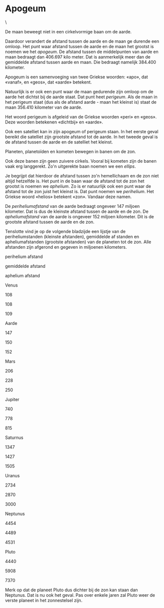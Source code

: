 # Apogeum

\

De maan beweegt niet in een cirkelvormige baan om de aarde.

Daardoor verandert de afstand tussen de aarde en de maan ge durende een
omloop. Het punt waar afstand tussen de aarde en de maan het grootst is
noemen we het *apogeum*. De afstand tussen de middelpunten van aarde en
maan bedraagt dan 406.697 kilo meter. Dat is aanmerkelijk meer dan de
gemiddelde afstand tussen aarde en maan. Die bedraagt namelijk 384.400
kilometer.

Apogeum is een samenvoeging van twee Griekse woorden: «apo», dat
«vanaf», en «geos», dat «aarde» betekent.

Natuurlijk is er ook een punt waar de maan gedurende zijn omloop om de
aarde het dichtst bij de aarde staat. Dat punt heet *perigeum*. Als de
maan in het perigeum staat (dus als de afstand aarde - maan het kleinst
is) staat de maan 356.410 kilometer van de aarde.

Het woord perigeum is afgeleid van de Griekse woorden «peri» en «geos».
Deze woorden betekenen «dichtbij» en «aarde».

Ook een satelliet kan in zijn apogeum of perigeum staan. In het eerste
geval bereikt die satelliet zijn grootste afstand tot de aarde. In het
tweede geval is de afstand tussen de aarde en de satelliet het kleinst.

Planeten, planetoïden en kometen bewegen in banen om de zon.

Ook deze banen zijn geen zuivere cirkels. Vooral bij kometen zijn de
banen vaak erg langgerekt. Zo\'n uitgerekte baan noemen we een *ellips*.

Je begrijpt dat hierdoor de afstand tussen zo\'n hemellichaam en de zon
niet altijd hetzelfde is. Het punt in de baan waar de afstand tot de zon
het grootst is noemen we *aphelium*. Zo is er natuurlijk ook een punt
waar de afstand tot de zon juist het kleinst is. Dat punt noemen we
*perihelium*. Het Griekse woord «helios» betekent «zon». Vandaar deze
namen.

De *periheliumafstand* van de aarde bedraagt ongeveer 147 miljoen
kilometer. Dat is dus de kleinste afstand tussen de aarde en de zon. De
*apheliumafstand* van de aarde is ongeveer 152 miljoen kilometer. Dit is
de grootste afstand tussen de aarde en de zon.

Tenslotte vind je op de volgende bladzijde een lijstje van de
periheliumstanden (kleinste afstanden), gemiddelde af standen en
apheliumafstanden (grootste afstanden) van de planeten tot de zon. Alle
afstanden zijn afgerond en gegeven in miljoenen kilometers.

perihelium afstand

gemiddelde afstand

aphelium afstand

Venus

108

108

109

Aarde

147

150

152

Mars

206

228

250

Jupiter

740

778

815

Saturnus

1347

1427

1505

Uranus

2734

2870

3000

Neptunus

4454

4489

4531

Pluto

4440

5908

7370

Merk op dat de planeet Pluto dus dichter bij de zon kan staan dan
Neptunus. Dat is nu ook het geval. Pas over enkele jaren zal Pluto weer
de verste planeet in het zonnestelsel zijn.
